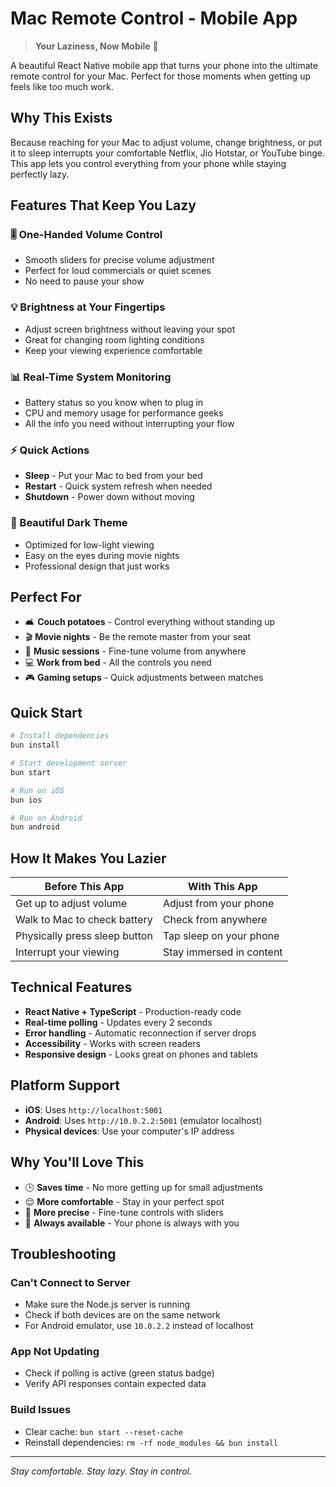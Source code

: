 # Mac Remote Control - Mobile App

> **Your Laziness, Now Mobile** 📱

A beautiful React Native mobile app that turns your phone into the ultimate remote control for your Mac. Perfect for those moments when getting up feels like too much work.

## Why This Exists

Because reaching for your Mac to adjust volume, change brightness, or put it to sleep interrupts your comfortable Netflix, Jio Hotstar, or YouTube binge. This app lets you control everything from your phone while staying perfectly lazy.

## Features That Keep You Lazy

### 🎚️ One-Handed Volume Control

- Smooth sliders for precise volume adjustment
- Perfect for loud commercials or quiet scenes
- No need to pause your show

### 💡 Brightness at Your Fingertips

- Adjust screen brightness without leaving your spot
- Great for changing room lighting conditions
- Keep your viewing experience comfortable

### 📊 Real-Time System Monitoring

- Battery status so you know when to plug in
- CPU and memory usage for performance geeks
- All the info you need without interrupting your flow

### ⚡ Quick Actions

- **Sleep** - Put your Mac to bed from your bed
- **Restart** - Quick system refresh when needed
- **Shutdown** - Power down without moving

### 🎨 Beautiful Dark Theme

- Optimized for low-light viewing
- Easy on the eyes during movie nights
- Professional design that just works

## Perfect For

- 🛋️ **Couch potatoes** - Control everything without standing up
- 🎬 **Movie nights** - Be the remote master from your seat
- 🎵 **Music sessions** - Fine-tune volume from anywhere
- 💻 **Work from bed** - All the controls you need
- 🎮 **Gaming setups** - Quick adjustments between matches

## Quick Start

```bash
# Install dependencies
bun install

# Start development server
bun start

# Run on iOS
bun ios

# Run on Android
bun android
```

## How It Makes You Lazier

| Before This App               | With This App            |
| ----------------------------- | ------------------------ |
| Get up to adjust volume       | Adjust from your phone   |
| Walk to Mac to check battery  | Check from anywhere      |
| Physically press sleep button | Tap sleep on your phone  |
| Interrupt your viewing        | Stay immersed in content |

## Technical Features

- **React Native + TypeScript** - Production-ready code
- **Real-time polling** - Updates every 2 seconds
- **Error handling** - Automatic reconnection if server drops
- **Accessibility** - Works with screen readers
- **Responsive design** - Looks great on phones and tablets

## Platform Support

- **iOS**: Uses `http://localhost:5001`
- **Android**: Uses `http://10.0.2.2:5001` (emulator localhost)
- **Physical devices**: Use your computer's IP address

## Why You'll Love This

- 🕒 **Saves time** - No more getting up for small adjustments
- 😌 **More comfortable** - Stay in your perfect spot
- 🎯 **More precise** - Fine-tune controls with sliders
- 📱 **Always available** - Your phone is always with you

## Troubleshooting

### Can't Connect to Server

- Make sure the Node.js server is running
- Check if both devices are on the same network
- For Android emulator, use `10.0.2.2` instead of localhost

### App Not Updating

- Check if polling is active (green status badge)
- Verify API responses contain expected data

### Build Issues

- Clear cache: `bun start --reset-cache`
- Reinstall dependencies: `rm -rf node_modules && bun install`

---

_Stay comfortable. Stay lazy. Stay in control._
